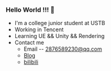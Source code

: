 ### Hello World !!! 👋

- I'm a college junior student at USTB
- Working in Tencent
- Learning UE && Unity && Rendering
- Contact me
  - Email -- 2876589230@qq.com
  - [Blog](http://154.8.195.244/)
  - [bilibili](https://space.bilibili.com/3546569741699590/channel/seriesdetail?sid=3719473)
